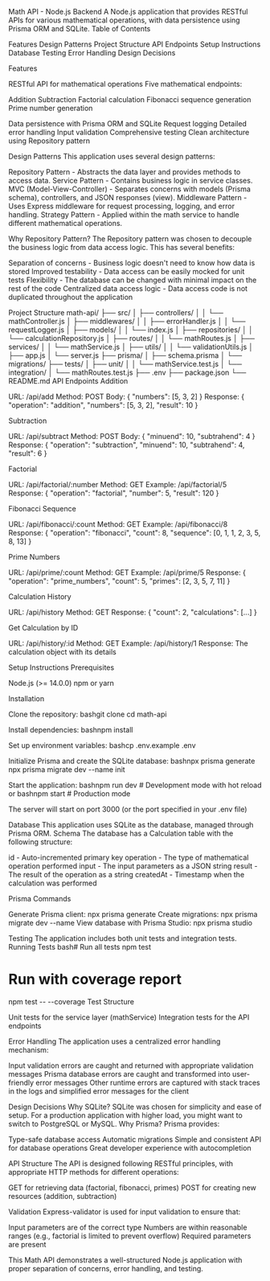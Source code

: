 Math API - Node.js Backend
A Node.js application that provides RESTful APIs for various mathematical operations, with data persistence using Prisma ORM and SQLite.
Table of Contents

Features
Design Patterns
Project Structure
API Endpoints
Setup Instructions
Database
Testing
Error Handling
Design Decisions

Features

RESTful API for mathematical operations
Five mathematical endpoints:

Addition
Subtraction
Factorial calculation
Fibonacci sequence generation
Prime number generation


Data persistence with Prisma ORM and SQLite
Request logging
Detailed error handling
Input validation
Comprehensive testing
Clean architecture using Repository pattern

Design Patterns
This application uses several design patterns:

Repository Pattern - Abstracts the data layer and provides methods to access data.
Service Pattern - Contains business logic in service classes.
MVC (Model-View-Controller) - Separates concerns with models (Prisma schema), controllers, and JSON responses (view).
Middleware Pattern - Uses Express middleware for request processing, logging, and error handling.
Strategy Pattern - Applied within the math service to handle different mathematical operations.

Why Repository Pattern?
The Repository pattern was chosen to decouple the business logic from data access logic. This has several benefits:

Separation of concerns - Business logic doesn't need to know how data is stored
Improved testability - Data access can be easily mocked for unit tests
Flexibility - The database can be changed with minimal impact on the rest of the code
Centralized data access logic - Data access code is not duplicated throughout the application

Project Structure
math-api/
├── src/
│   ├── controllers/
│   │   └── mathController.js
│   ├── middlewares/
│   │   ├── errorHandler.js
│   │   └── requestLogger.js
│   ├── models/
│   │   └── index.js
│   ├── repositories/
│   │   └── calculationRepository.js
│   ├── routes/
│   │   └── mathRoutes.js
│   ├── services/
│   │   └── mathService.js
│   ├── utils/
│   │   └── validationUtils.js
│   ├── app.js
│   └── server.js
├── prisma/
│   ├── schema.prisma
│   └── migrations/
├── tests/
│   ├── unit/
│   │   └── mathService.test.js
│   └── integration/
│       └── mathRoutes.test.js
├── .env
├── package.json
└── README.md
API Endpoints
Addition

URL: /api/add
Method: POST
Body: { "numbers": [5, 3, 2] }
Response: { "operation": "addition", "numbers": [5, 3, 2], "result": 10 }

Subtraction

URL: /api/subtract
Method: POST
Body: { "minuend": 10, "subtrahend": 4 }
Response: { "operation": "subtraction", "minuend": 10, "subtrahend": 4, "result": 6 }

Factorial

URL: /api/factorial/:number
Method: GET
Example: /api/factorial/5
Response: { "operation": "factorial", "number": 5, "result": 120 }

Fibonacci Sequence

URL: /api/fibonacci/:count
Method: GET
Example: /api/fibonacci/8
Response: { "operation": "fibonacci", "count": 8, "sequence": [0, 1, 1, 2, 3, 5, 8, 13] }

Prime Numbers

URL: /api/prime/:count
Method: GET
Example: /api/prime/5
Response: { "operation": "prime_numbers", "count": 5, "primes": [2, 3, 5, 7, 11] }

Calculation History

URL: /api/history
Method: GET
Response: { "count": 2, "calculations": [...] }

Get Calculation by ID

URL: /api/history/:id
Method: GET
Example: /api/history/1
Response: The calculation object with its details

Setup Instructions
Prerequisites

Node.js (>= 14.0.0)
npm or yarn

Installation

Clone the repository:
bashgit clone <repository-url>
cd math-api

Install dependencies:
bashnpm install

Set up environment variables:
bashcp .env.example .env

Initialize Prisma and create the SQLite database:
bashnpx prisma generate
npx prisma migrate dev --name init

Start the application:
bashnpm run dev  # Development mode with hot reload
or
bashnpm start    # Production mode

The server will start on port 3000 (or the port specified in your .env file)

Database
This application uses SQLite as the database, managed through Prisma ORM.
Schema
The database has a Calculation table with the following structure:

id - Auto-incremented primary key
operation - The type of mathematical operation performed
input - The input parameters as a JSON string
result - The result of the operation as a string
createdAt - Timestamp when the calculation was performed

Prisma Commands

Generate Prisma client: npx prisma generate
Create migrations: npx prisma migrate dev --name <migration-name>
View database with Prisma Studio: npx prisma studio

Testing
The application includes both unit tests and integration tests.
Running Tests
bash# Run all tests
npm test

# Run with coverage report
npm test -- --coverage
Test Structure

Unit tests for the service layer (mathService)
Integration tests for the API endpoints

Error Handling
The application uses a centralized error handling mechanism:

Input validation errors are caught and returned with appropriate validation messages
Prisma database errors are caught and transformed into user-friendly error messages
Other runtime errors are captured with stack traces in the logs and simplified error messages for the client

Design Decisions
Why SQLite?
SQLite was chosen for simplicity and ease of setup. For a production application with higher load, you might want to switch to PostgreSQL or MySQL.
Why Prisma?
Prisma provides:

Type-safe database access
Automatic migrations
Simple and consistent API for database operations
Great developer experience with autocompletion

API Structure
The API is designed following RESTful principles, with appropriate HTTP methods for different operations:

GET for retrieving data (factorial, fibonacci, primes)
POST for creating new resources (addition, subtraction)

Validation
Express-validator is used for input validation to ensure that:

Input parameters are of the correct type
Numbers are within reasonable ranges (e.g., factorial is limited to prevent overflow)
Required parameters are present


This Math API demonstrates a well-structured Node.js application with proper separation of concerns, error handling, and testing.